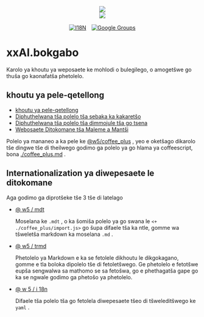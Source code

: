 <p align="center"><a href="https://xxai.art"><img src="https://cdn.jsdelivr.net/gh/xxai-art/doc/logo.svg"/></a><br/><a href="https://xxai.art"><img src="https://cdn.jsdelivr.net/gh/xxai-art/doc/xxai.svg"/></a></p><p align="center"><a href="https://github.com/xxai-art/doc#readme"><img alt="I18N" src="https://cdn.jsdelivr.net/gh/wactax/img/t.svg"/></a>　<a href="https://groups.google.com/u/0/g/xxai-art"><img alt="Google Groups" src="https://cdn.jsdelivr.net/gh/wactax/img/g-groups.svg"/></a></p>

# xxAI.bokgabo

Karolo ya khoutu ya weposaete ke mohlodi o bulegilego, o amogetšwe go thuša go kaonafatša phetolelo.

## khoutu ya pele-qetellong

* [khoutu ya pele-qetellong](https://github.com/xxai-art/web)
* [Diphuthelwana tša polelo tša sebaka ka kakaretšo](https://github.com/xxai-art/web/tree/main/i18n)
* [Diphuthelwana tša polelo tša dimmojule tša go tsena](https://github.com/wacpkg/user/tree/main/ui.i18n)
* [Webosaete Ditokomane tša Maleme a Mantši](https://github.com/xxai-doc)

Polelo ya mananeo a ka pele ke [@w5/coffee_plus](http://npmjs.com/@w5/coffee_plus) , yeo e oketšago dikarolo tše dingwe tše di theilwego godimo ga polelo ya go hlama ya coffeescript, bona [./coffee_plus.md](./coffee_plus.md) .

## Internationalization ya diwepesaete le ditokomane

Aga godimo ga diprotšeke tše 3 tše di latelago

* [@ w5 / mdt](https://www.npmjs.com/package/@w5/mdt)

  Moselana ke `.mdt` , o ka šomiša polelo ya go swana le `<+ ./coffee_plus/import.js>` go šupa difaele tša ka ntle, gomme wa tšweletša markdown ka moselana `.md` .

* [@ w5 / trmd](https://www.npmjs.com/package/@w5/trmd)

  Phetolelo ya Markdown e ka se fetolele dikhoutu le dikgokagano, gomme e tla boloka dipolelo tše di fetoletšwego. Ge phetolelo e fetotšwe eupša sengwalwa sa mathomo se sa fetošwa, go e phethagatša gape go ka se ngwale godimo ga phetošo ya phetolelo.

* [@ w 5 / i 18n](https://www.npmjs.com/package/@w5/i18n)

  Difaele tša polelo tša go fetolela diwepesaete tšeo di tšweleditšwego ke `yaml` .
